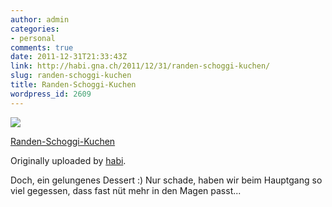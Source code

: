 ```yaml
---
author: admin
categories:
- personal
comments: true
date: 2011-12-31T21:33:43Z
link: http://habi.gna.ch/2011/12/31/randen-schoggi-kuchen/
slug: randen-schoggi-kuchen
title: Randen-Schoggi-Kuchen
wordpress_id: 2609
---
```


[![](http://farm8.staticflickr.com/7158/6608846455_59027598a6_m.jpg)](http://www.flickr.com/photos/habi/6608846455/)
   

 
  [Randen-Schoggi-Kuchen](http://www.flickr.com/photos/habi/6608846455/)
    

  Originally uploaded by [habi](http://www.flickr.com/photos/habi/).
 



Doch, ein gelungenes Dessert :) Nur schade, haben wir beim Hauptgang so viel gegessen, dass fast nüt mehr in den Magen passt...
  

